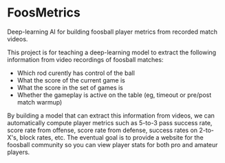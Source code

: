 # FoosMetrics
Deep-learning AI for building foosball player metrics from recorded match videos.

This project is for teaching a deep-learning model to extract the following information from video recordings of foosball matches:
* Which rod curently has control of the ball
* What the score of the current game is
* What the score in the set of games is
* Whether the gameplay is active on the table (eg, timeout or pre/post match warmup)

By building a model that can extract this information from videos, we can automatically compute player metrics such as 5-to-3 pass success rate, score rate from offense, score rate from defense, success rates on 2-to-X's, block rates, etc. The eventual goal is to provide a website for the foosball community so you can view player stats for both pro and amateur players.
